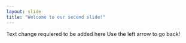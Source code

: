 ```yaml
---
layout: slide
title: "Welcome to our second slide!"
---
```

Text change requiered to be added here
Use the left arrow to go back!
